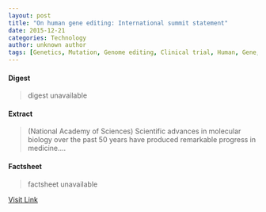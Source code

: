 ```yaml
---
layout: post
title: "On human gene editing: International summit statement"
date: 2015-12-21
categories: Technology
author: unknown author
tags: [Genetics, Mutation, Genome editing, Clinical trial, Human, Gene, Biology, Life sciences, Organisms, Biotechnology, Medicine, Featured]
---
```



#### Digest
>digest unavailable

#### Extract
>(National Academy of Sciences) Scientific advances in molecular biology over the past 50 years have produced remarkable progress in medicine....

#### Factsheet
>factsheet unavailable

[Visit Link](http://www.eurekalert.org/pub_releases/2015-12/naos-ohg120315.php)


